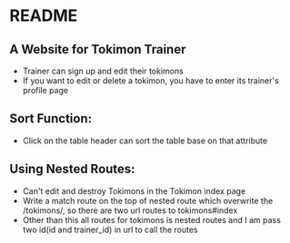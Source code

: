 # README

## A Website for Tokimon Trainer

- Trainer can sign up and edit their tokimons
- If you want to edit or delete a tokimon, you have to enter its trainer's profile page 


## Sort Function:
- Click on the table header can sort the table base on that attribute

## Using Nested Routes:
- Can't edit and destroy Tokimons in the Tokimon index page
- Write a match route on the top of nested route which overwrite the /tokimons/, so there are two url routes to tokimons#index
- Other than this all routes for tokimons is nested routes and I am pass two id(id and trainer_id) in url to call the routes
